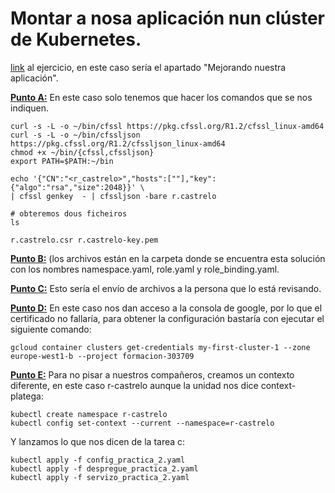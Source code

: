 # Montar a nosa aplicación nun clúster de Kubernetes.
[link]( https://prefapp.github.io/formacion/cursos/kubernetes/#/./00_actividades/03_modulo_3?id=a-creando-a-nosa-infraestrutura) al ejercicio, en este caso sería el apartado "Mejorando nuestra aplicación".

**<u>Punto A:</u>**
En este caso solo tenemos que hacer los comandos que se nos indiquen.

```mkdir ~/bin
curl -s -L -o ~/bin/cfssl https://pkg.cfssl.org/R1.2/cfssl_linux-amd64
curl -s -L -o ~/bin/cfssljson https://pkg.cfssl.org/R1.2/cfssljson_linux-amd64
chmod +x ~/bin/{cfssl,cfssljson}
export PATH=$PATH:~/bin

echo '{"CN":"<r_castrelo>","hosts":[""],"key":{"algo":"rsa","size":2048}}' \
| cfssl genkey  - | cfssljson -bare r.castrelo

# obteremos dous ficheiros
ls

r.castrelo.csr r.castrelo-key.pem

```
**<u>Punto B:</u>**
(los archivos están en la carpeta donde se encuentra esta solución con los nombres namespace.yaml, role.yaml y role_binding.yaml.

**<u>Punto C:</u>**
Esto sería el envío de archivos a la persona que lo está revisando.

**<u>Punto D:</u>**
En este caso nos dan acceso a la consola de google, por lo que el certificado no fallaría, para obtener la configuración bastaría con ejecutar el siguiente comando:
```
gcloud container clusters get-credentials my-first-cluster-1 --zone europe-west1-b --project formacion-303709
```

**<u>Punto E:</u>**
Para no pisar a nuestros compañeros, creamos un contexto diferente, en este caso r-castrelo aunque la unidad nos dice context-platega:

```
kubectl create namespace r-castrelo
kubectl config set-context --current --namespace=r-castrelo
```

Y lanzamos lo que nos dicen de la tarea c:
```
kubectl apply -f config_practica_2.yaml
kubectl apply -f despregue_practica_2.yaml 
kubectl apply -f servizo_practica_2.yaml
```


